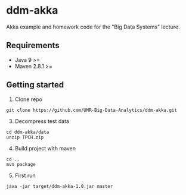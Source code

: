 # ddm-akka
Akka example and homework code for the "Big Data Systems" lecture.

## Requirements
- Java 9 >=
- Maven 2.8.1 >=

## Getting started
1. Clone repo
  ```
  git clone https://github.com/UMR-Big-Data-Analytics/ddm-akka.git
  ```
        
3. Decompress test data
  ```
  cd ddm-akka/data
  unzip TPCH.zip
  ```

4. Build project with maven
  ```
  cd ..
  mvn package
  ```

5. First run
  ```
  java -jar target/ddm-akka-1.0.jar master
  ```
